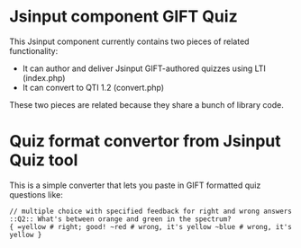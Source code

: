 
Jsinput component GIFT Quiz 
==============

This Jsinput component currently contains two pieces of related functionality:

* It can author and deliver Jsinput GIFT-authored quizzes using LTI (index.php)
* It can convert to QTI 1.2 (convert.php)

These two pieces are related because they share a bunch of library code.

Quiz format convertor from Jsinput Quiz tool
==========================================

This is a simple converter that lets you paste in GIFT formatted quiz questions like:


    // multiple choice with specified feedback for right and wrong answers
    ::Q2:: What's between orange and green in the spectrum? 
    { =yellow # right; good! ~red # wrong, it's yellow ~blue # wrong, it's yellow }

